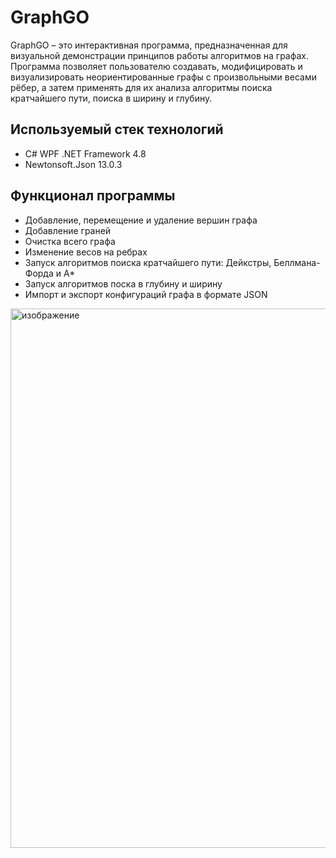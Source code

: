 
# GraphGO
GraphGO – это интерактивная программа, предназначенная для визуальной демонстрации принципов работы алгоритмов на графах. Программа позволяет пользователю создавать, модифицировать и визуализировать неориентированные графы с произвольными весами рёбер, а затем применять для их анализа алгоритмы поиска кратчайшего пути, поиска в ширину и глубину.

## Используемый стек технологий
- C# WPF .NET Framework 4.8 
- Newtonsoft.Json 13.0.3

## Функционал программы
- Добавление, перемещение и удаление вершин графа
- Добавление граней
- Очистка всего графа
- Изменение весов на ребрах
- Запуск алгоритмов поиска кратчайшего пути: Дейкстры, Беллмана-Форда и A*
- Запуск алгоритмов поска в глубину и ширину
- Импорт и экспорт конфигураций графа в формате JSON


<img width="1362" height="863" alt="изображение" src="https://github.com/user-attachments/assets/70bc0ead-f5e1-41dc-88ec-1ec9d5e743a6" />




